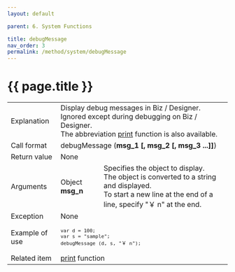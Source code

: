 ```yaml
---
layout: default

parent: 6. System Functions

title: debugMessage
nav_order: 3
permalink: /method/system/debugMessage
---
```




# {{ page.title }}   

<table>
  <tr>
    <td>Explanation</td>
    <td colspan="2"> Display debug messages in Biz / Designer. Ignored except during debugging on Biz / Designer. <br> The abbreviation <a href="/method/statistical/print">print</a>  function is also available.</td>
  </tr>
  <tr>
    <td>Call format</td>
    <td colspan="2">debugMessage (<b>msg_1 [, msg_2 [, msg_3 ...]]</b>)</td>
  </tr>
  <tr>
    <td>Return value</td>
    <td colspan="2">None</td>
  </tr>  
  <tr>
    <td>Arguments</td>
    <td>Object <b>msg_n</b></td>
    <td>Specifies the object to display. <br> The object is converted to a string and displayed. <br> To start a new line at the end of a line, specify "￥ n" at the end.</td>
  </tr>
  <tr>
    <td>Exception</td>
    <td colspan="2">None</td>
  </tr>
  <tr>
    <td>Example of use</td>
    <td colspan="2"><code><pre>var d = 100;
var s = "sample";
debugMessage (d, s, "￥ n");</pre></code></td>
  </tr>
  <tr>
    <td>Related item</td>
    <td colspan="2"><a href="/method/system/print">print</a> function</td>
  </tr>
</table>




